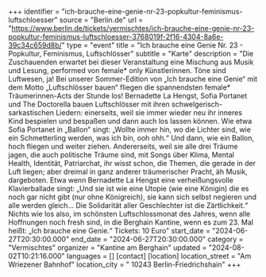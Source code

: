 +++
identifier = "ich-brauche-eine-genie-nr-23-popkultur-feminismus-luftschloesser"
source = "Berlin.de"
url = "https://www.berlin.de/tickets/vermischtes/ich-brauche-eine-genie-nr-23-popkultur-feminismus-luftschloesser-3768019f-2f16-4304-8a6e-39c34c659d8b/"
type = "event"
title = "Ich brauche eine Genie Nr. 23 - Popkultur, Feminismus, Luftschlösser"
subtitle = "Karte"
description = "Die Zuschauenden erwartet bei dieser Veranstaltung eine Mischung aus Musik und Lesung, performed von female* only Künstlerinnen.
Töne sind Luftwesen, ja! Bei unserer Sommer-Edition von „Ich brauche eine Genie“ mit dem Motto „Luftschlösser bauen“ fliegen die spannendsten female* Träumerinnen-Acts der Stunde los! Bernadette La Hengst, Sofia Portanet und The Doctorella bauen Luftschlösser mit ihren schwelgerisch-sarkastischen Liedern: einerseits, weil sie immer wieder neu ihr inneres Kind bespielen und bespaßen und dann auch los lassen können.
Wie etwa Sofia Portanet in „Ballon“ singt: „Wollte immer hin, wo die Lichter sind, wie ein Schmetterling werden, was ich bin, ooh ohh.“ Und dann, wie ein Ballon, hoch fliegen und weiter ziehen. Andererseits, weil sie alle drei Träume jagen, die auch politische Träume sind, mit Songs über Klima, Mental Health, Identität, Patriarchat, ihr wisst schon, die Themen, die gerade in der Luft liegen; aber dreimal in ganz anderer träumerischer Pracht, äh Musik, dargeboten. Etwa wenn Bernadette La Hengst eine verheißungsvolle Klavierballade singt: „Und sie ist wie eine Utopie (wie eine Königin) die es noch gar nicht gibt (nur ohne Königreich), sie kann sich selbst negieren und alle werden gleich… Die Solidarität aller Geschlechter ist die Zärtlichkeit.“
Nichts wie los also, im schönsten Luftschlossmonat des Jahres, wenn alle Hoffnungen noch fresh sind, in die Berghain Kantine, wenn es zum 23. Mal heißt: „Ich brauche eine Genie.“
Tickets: 10 Euro"
start_date = "2024-06-27T20:30:00.000"
end_date = "2024-06-27T20:30:00.000"
category = "Vermischtes"
organizer = "Kantine am Berghain"
updated = "2024-08-02T10:21:16.000"
languages = []
[contact]
[location]
location_street = "Am Wriezener Bahnhof"
location_city = " 10243 Berlin-Friedrichshain"
+++